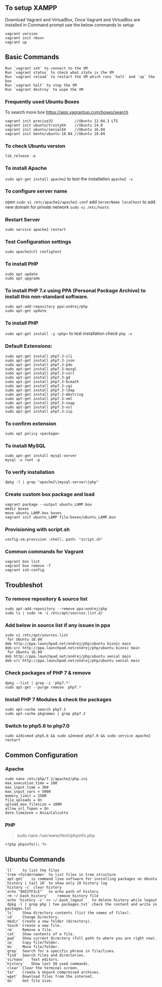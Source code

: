 ## To setup XAMPP

Download Vagrant and VirtualBox, Once Vagrant and VirtualBox are installed in Command prompt use the below commands to setup

```
vagrant version
vagrant init <box>
vagrant up
```
## Basic Commands
    Run `vagrant ssh` to connect to the VM
    Run `vagrant status` to check what state is the VM
    Run `vagrant reload` to restart the VM which runs `halt` and `up` the box
    Run `vagrant halt` to stop the VM
    Run `vagrant destroy` to wipe the VM

### Frequently used Ubuntu Boxes
To search more box https://app.vagrantup.com/boxes/search
```
vagrant init precise32          //Ubuntu 12.04.3 LTS
vagrant init ubuntu/trusty64    //Ubuntu 14.0
vagrant init ubuntu/xenial64    //Ubuntu 16.04
vagrant init bento/ubuntu-18.04 //Ubuntu 18.04
```

### To check Ubuntu version
`lsb_release -a`

### To install Apache
`sudo apt-get install apache2` to test the installation `apache2 -v`

### To configure server name
open `sudo vi /etc/apache2/apache2.conf` add `ServerName localhost`
to add new domain for private network `sudo vi /etc/hosts` 

### Restart Server
`sudo service apache2 restart`

### Test Configuration settings
`sudo apache2ctl configtest`

### To install PHP
```
sudo apt update
sudo apt upgrade
````

### To install PHP 7.x using PPA (Personal Package Archive) to install this non-standard software.
```
sudo apt-add-repository ppa:ondrej/php
sudo apt-get update
```

### To install PHP
`sudo apt-get install -y <php>` to test installation check `php -v`

### Default Extensions:
```
sudo apt-get install php7.3-cli
sudo apt-get install php7.3-json
sudo apt-get install php7.3-pdo
sudo apt-get install php7.3-mysql
sudo apt-get install php7.3-curl
sudo apt-get install php7.3-gd
sudo apt-get install php7.3-bcmath
sudo apt-get install php7.3-cgi
sudo apt-get install php7.3-ldap
sudo apt-get install php7.3-mbstring
sudo apt-get install php7.3-xml
sudo apt-get install php7.3-soap
sudo apt-get install php7.3-xsl
sudo apt-get install php7.3-zip
```

### To confirm extension
`sudo apt policy <package>`

### To install MySQL
```
sudo apt-get install mysql-server
mysql -u root -p
```

### To verify installation
`dpkg -l | grep "apache2\|mysql-server\|php"`

### Create custom box package and load

```
vagrant package --output ubuntu_LAMP.box
mkdir boxes
move ubuntu_LAMP.box boxes
vagrant init ubuntu_LAMP file:boxes/ubuntu_LAMP.box
```

### Provisioning with script.sh
`config.vm.provision :shell, path: "script.sh"`

### Common commands for Vagrant
```
vagrant box list
vagrant box remove -f
vagrant ssh-config
```

## Troubleshot

### To remove repository & source list
```
sudo apt-add-repository --remove ppa:ondrej/php
sudo ls | sudo rm -i /etc/apt/sources.list.d/
```

### Add below in source list if any issues in ppa
```
sudo vi /etc/apt/sources.list
`for Ubuntu 18.04`
deb http://ppa.launchpad.net/ondrej/php/ubuntu bionic main
deb-src http://ppa.launchpad.net/ondrej/php/ubuntu bionic main
`for Ubuntu 16.04`
deb http://ppa.launchpad.net/ondrej/php/ubuntu xenial main
deb-src http://ppa.launchpad.net/ondrej/php/ubuntu xenial main
```

### Check packages of PHP 7 & remove

```
dpkg --list | grep -i 'php7.*'
sudo apt-get --purge remove  php7.*
```

### Install PHP 7 Modules & check the packages

```
sudo apt-cache search php7.2
sudo apt-cache pkgnames | grep php7.2
```

### Switch to php5.6 to php7.0

`sudo a2dismod php5.6 && sudo a2enmod php7.0 && sudo service apache2 restart`

## Common Configuration

### Apache

```
sudo nano /etc/php/7.2/apache2/php.ini
max_execution_time = 180
max_input_time = 360
max_input_vars = 5000
memory_limit = 256M
file_uploads = On
upload_max_filesize = 100M
allow_url_fopen = On
date.timezone = Asia/Calcutta
```

### PHP
> sudo nano /var/www/html/phpinfo.php
```
<?php phpinfo(); ?>
```

## Ubuntu Commands
    `ll`	to list the files
    `tree <foldername>`	to list files in tree structure
    `apt-get`	is command line software for installing packages on Ubuntu
    `history | tail 10`	to show only 10 history log
    `history -c` clear history
    `echo "$HISTFILE"`	to echo path of history
    `rm ~/.bash_history`	remove history file
    `echo 'history -c' >> ~/.bash_logout`	to delete history while logout
    `dpkg -l | grep php | tee packages.txt`	check the content and write in packages.txt
    `ls`	Show directory contents (list the names of files).
    `cd`	Change Directory.
    `mkdir`	Create a new folder (directory).
    `touch`	Create a new file.
    `rm`	Remove a file.
    `cat`	Show contents of a file.
    `pwd`	Show current directory (full path to where you are right now).
    `cp`	Copy file/folder.
    `mv`	Move file/folder.
    `grep`	Search for a specific phrase in file/lines.
    `find`	Search files and directories.
    `vi/nano`	Text editors.
    `history`	Show last 50 used commands.
    `clear`	Clear the terminal screen.
    `tar`	Create & Unpack compressed archives.
    `wget`	Download files from the internet.
    `du`	Get file size.
